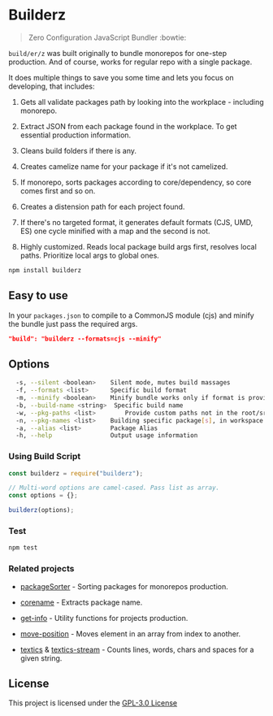 # Builderz

> Zero Configuration JavaScript Bundler :bowtie:

`build/er/z` was built originally to bundle monorepos for one-step production. And of course, works for regular repo with a single package.

It does multiple things to save you some time and lets you focus on developing,
that includes:

1. Gets all validate packages path by looking into the workplace - including
   monorepo.

2. Extract JSON from each package found in the workplace. To get essential
   production information.

3. Cleans build folders if there is any.

4. Creates camelize name for your package if it's not camelized.

5. If monorepo, sorts packages according to core/dependency, so core comes first
   and so on.

6. Creates a distension path for each project found.

7. If there's no targeted format, it generates default formats (CJS, UMD, ES)
   one cycle minified with a map and the second is not.

8. Highly customized. Reads local package build args first, resolves local paths. Prioritize
   local args to global ones.

```bash
npm install builderz
```

## Easy to use

In your `packages.json` to compile to a CommonJS module (cjs) and minify the
bundle just pass the required args.

```json
"build": "builderz --formats=cjs --minify"
```

## Options

```bash
  -s, --silent <boolean>    Silent mode, mutes build massages
  -f, --formats <list>      Specific build format
  -m, --minify <boolean>    Minify bundle works only if format is provided
  -b, --build-name <string>  Specific build name
  -w, --pkg-paths <list>        Provide custom paths not in the root/src
  -n, --pkg-names <list>    Building specific package[s], in workspace
  -a, --alias <list>        Package Alias
  -h, --help                Output usage information
```

### Using Build Script

```js
const builderz = require("builderz");

// Multi-word options are camel-cased. Pass list as array.
const options = {};

builderz(options);
```

### Test

```sh
npm test
```

### Related projects

- [packageSorter](https://github.com/jalal246/packageSorter) - Sorting packages
  for monorepos production.

- [corename](https://github.com/jalal246/corename) - Extracts package name.

- [get-info](https://github.com/jalal246/get-info) - Utility functions for projects production.

- [move-position](https://github.com/jalal246/move-position) - Moves element in
  an array from index to another.

- [textics](https://github.com/jalal246/textics) & [textics-stream](https://github.com/jalal246/textics-stream) - Counts lines, words, chars and spaces for a given string.

## License

This project is licensed under the [GPL-3.0 License](https://github.com/jalal246/builderz/blob/master/LICENSE)
